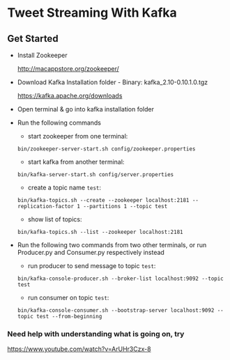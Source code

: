 # Tweet Streaming With Kafka

## Get Started
+ Install Zookeeper

  http://macappstore.org/zookeeper/

+ Download Kafka Installation folder - Binary: kafka_2.10-0.10.1.0.tgz

  https://kafka.apache.org/downloads 

+ Open terminal & go into kafka installation folder 

+ Run the following commands
  + start zookeeper from one terminal: 
  ```
  bin/zookeeper-server-start.sh config/zookeeper.properties
  ```
  + start kafka from another terminal: 
  ```
  bin/kafka-server-start.sh config/server.properties
  ```
  + create a topic name `test`: 
  ```
  bin/kafka-topics.sh --create --zookeeper localhost:2181 --replication-factor 1 --partitions 1 --topic test
  ```
  + show list of topics: 
  ```
  bin/kafka-topics.sh --list --zookeeper localhost:2181
  ```

+ Run the following two commands from two other terminals, or run Producer.py and Consumer.py respectively instead
  + run producer to send message to topic `test`: 
  ```
  bin/kafka-console-producer.sh --broker-list localhost:9092 --topic test
  ```
  + run consumer on topic `test`: 
  ```
  bin/kafka-console-consumer.sh --bootstrap-server localhost:9092 --topic test --from-beginning
  ```

### Need help with understanding what is going on, try
  https://www.youtube.com/watch?v=ArUHr3Czx-8
